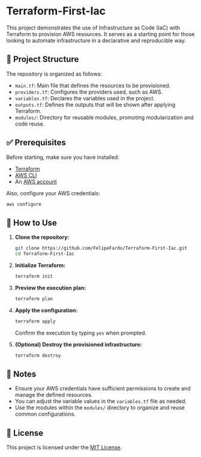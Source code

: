 # Terraform-First-Iac

This project demonstrates the use of Infrastructure as Code (IaC) with Terraform to provision AWS resources. It serves as a starting point for those looking to automate infrastructure in a declarative and reproducible way.

## 📁 Project Structure

The repository is organized as follows:

- `main.tf`: Main file that defines the resources to be provisioned.
- `providers.tf`: Configures the providers used, such as AWS.
- `variables.tf`: Declares the variables used in the project.
- `outputs.tf`: Defines the outputs that will be shown after applying Terraform.
- `modules/`: Directory for reusable modules, promoting modularization and code reuse.

## ✅ Prerequisites

Before starting, make sure you have installed:

- [Terraform](https://developer.hashicorp.com/terraform/downloads)
- [AWS CLI](https://docs.aws.amazon.com/cli/latest/userguide/install-cliv2.html)
- An [AWS account](https://aws.amazon.com/)

Also, configure your AWS credentials:

```bash
aws configure
```

## 🚀 How to Use

1. **Clone the repository:**

   ```bash
   git clone https://github.com/FelipeFardo/Terraform-First-Iac.git
   cd Terraform-First-Iac
   ```

2. **Initialize Terraform:**

   ```bash
   terraform init
   ```

3. **Preview the execution plan:**

   ```bash
   terraform plan
   ```

4. **Apply the configuration:**

   ```bash
   terraform apply
   ```

   Confirm the execution by typing `yes` when prompted.

5. **(Optional) Destroy the provisioned infrastructure:**

   ```bash
   terraform destroy
   ```

## 📌 Notes

- Ensure your AWS credentials have sufficient permissions to create and manage the defined resources.
- You can adjust the variable values in the `variables.tf` file as needed.
- Use the modules within the `modules/` directory to organize and reuse common configurations.

## 📄 License

This project is licensed under the [MIT License](LICENSE).
